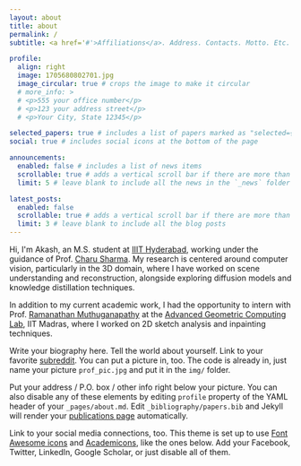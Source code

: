 ```yaml
---
layout: about
title: about
permalink: /
subtitle: <a href='#'>Affiliations</a>. Address. Contacts. Motto. Etc.

profile:
  align: right
  image: 1705680802701.jpg
  image_circular: true # crops the image to make it circular
  # more_info: >
  # <p>555 your office number</p>
  # <p>123 your address street</p>
  # <p>Your City, State 12345</p>

selected_papers: true # includes a list of papers marked as "selected={true}"
social: true # includes social icons at the bottom of the page

announcements:
  enabled: false # includes a list of news items
  scrollable: true # adds a vertical scroll bar if there are more than 3 news items
  limit: 5 # leave blank to include all the news in the `_news` folder

latest_posts:
  enabled: false
  scrollable: true # adds a vertical scroll bar if there are more than 3 new posts items
  limit: 3 # leave blank to include all the blog posts
---
```


Hi, I'm Akash, an M.S. student at [IIIT Hyderabad](https://www.iiit.ac.in/), working under the guidance of Prof. [Charu Sharma](https://charusharma.org/). My research is centered around computer vision, particularly in the 3D domain, where I have worked on scene understanding and reconstruction, alongside exploring diffusion models and knowledge distillation techniques.

In addition to my current academic work, I had the opportunity to intern with Prof. [Ramanathan Muthuganapathy](https://ed.iitm.ac.in/~raman/) at the [Advanced Geometric Computing Lab](https://ed.iitm.ac.in/~raman/agcl/agcl.html), IIT Madras, where I worked on 2D sketch analysis and inpainting techniques.

Write your biography here. Tell the world about yourself. Link to your favorite [subreddit](http://reddit.com). You can put a picture in, too. The code is already in, just name your picture `prof_pic.jpg` and put it in the `img/` folder.

Put your address / P.O. box / other info right below your picture. You can also disable any of these elements by editing `profile` property of the YAML header of your `_pages/about.md`. Edit `_bibliography/papers.bib` and Jekyll will render your [publications page](/al-folio/publications/) automatically.

Link to your social media connections, too. This theme is set up to use [Font Awesome icons](https://fontawesome.com/) and [Academicons](https://jpswalsh.github.io/academicons/), like the ones below. Add your Facebook, Twitter, LinkedIn, Google Scholar, or just disable all of them.
